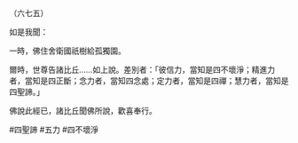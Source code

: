 （六七五）

如是我聞：

一時，佛住舍衛國祇樹給孤獨園。

爾時，世尊告諸比丘……如上說。差別者：「彼信力，當知是四不壞淨；精進力者，當知是四正斷；念力者，當知四念處；定力者，當知是四禪；慧力者，當知是四聖諦。」

佛說此經已，諸比丘聞佛所說，歡喜奉行。



#四聖諦
#五力
#四不壞淨
